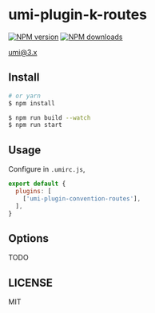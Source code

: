 # umi-plugin-k-routes

[![NPM version](https://img.shields.io/npm/v/umi-plugin-k-routes.svg?style=flat)](https://npmjs.org/package/umi-plugin-k-routes)
[![NPM downloads](http://img.shields.io/npm/dm/umi-plugin-k-routes.svg?style=flat)](https://npmjs.org/package/umi-plugin-k-routes)

umi@3.x

## Install

```bash
# or yarn
$ npm install
```

```bash
$ npm run build --watch
$ npm run start
```

## Usage

Configure in `.umirc.js`,

```js
export default {
  plugins: [
    ['umi-plugin-convention-routes'],
  ],
}
```

## Options

TODO

## LICENSE

MIT
